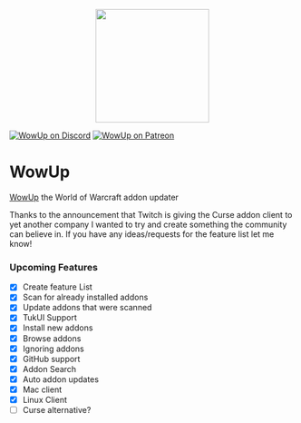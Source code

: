 <p align="center">
  <img src="https://wowup.io/assets/images/wowup_logo_512np.png" width="200" />
</p>

[![WowUp on Discord](https://img.shields.io/static/v1?label=Discord&message=WowUp&color=7289DA)](https://discord.gg/rk4F5aD) 
[![WowUp on Patreon](https://img.shields.io/static/v1?label=Patreon&message=WowUp&color=f96854)](https://www.patreon.com/jliddev) 

# WowUp
[WowUp](https://wowup.io) the World of Warcraft addon updater

Thanks to the announcement that Twitch is giving the Curse addon client to yet another company I wanted to try and create something the community can believe in.
If you have any ideas/requests for the feature list let me know!

### Upcoming Features
- [x] Create feature List
- [x] Scan for already installed addons
- [x] Update addons that were scanned
- [x] TukUI Support
- [x] Install new addons
- [x] Browse addons
- [x] Ignoring addons
- [X] GitHub support
- [x] Addon Search
- [x] Auto addon updates
- [x] Mac client
- [x] Linux Client
- [ ] Curse alternative?
